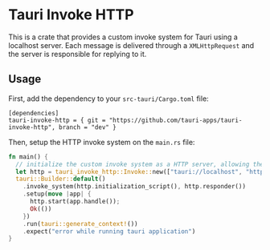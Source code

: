 # Tauri Invoke HTTP

This is a crate that provides a custom invoke system for Tauri using a localhost server.
Each message is delivered through a `XMLHttpRequest` and the server is responsible for replying to it.

## Usage

First, add the dependency to your `src-tauri/Cargo.toml` file:

```
[dependencies]
tauri-invoke-http = { git = "https://github.com/tauri-apps/tauri-invoke-http", branch = "dev" }
```

Then, setup the HTTP invoke system on the `main.rs` file:

```rust
fn main() {
  // initialize the custom invoke system as a HTTP server, allowing the given origins to access it.
  let http = tauri_invoke_http::Invoke::new(["tauri://localhost", "http://localhost:8080"]);
  tauri::Builder::default()
    .invoke_system(http.initialization_script(), http.responder())
    .setup(move |app| {
      http.start(app.handle());
      Ok(())
    })
    .run(tauri::generate_context!())
    .expect("error while running tauri application")
}
```
